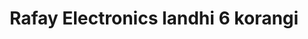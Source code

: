 ---
title: "Rafay Electronics landhi 6 korangi"
url: /karachi/rafay-electronics-landhi-6-korangi/
shop: Elektronik
---